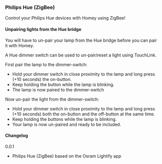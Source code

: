 ### Philips Hue (ZigBee)

Control your Philips Hue devices with Homey using ZigBee!

#### Unpairing lights from the Hue bridge

You will have to un-pair your lamp from the Hue bridge before you can pair it with Homey.

A Hue dimmer switch can be used to un-pair/reset a light using TouchLink.

First pair the lamp to the dimmer-switch:

- Hold your dimmer switch in close proximity to the lamp and long press (+10 seconds) the on-button.
- Keep holding the button while the lamp is blinking.
- The lamp is now paired to the dimmer-switch

Now un-pair the light from the dimmer-switch:

- Hold your dimmer switch in close proximity to the lamp and long press (+10 seconds) both the on-button and the off-button at the same time.
- Keep holding the buttons while the lamp is blinking.
- Your lamp is now un-paired and ready to be included.

#### Changelog

0.0.1
- Philips Hue (ZigBee) based on the Osram Lightify app
